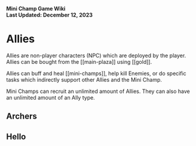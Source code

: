 **Mini Champ Game Wiki**  
**Last Updated: December 12, 2023**

# Allies

Allies are non-player characters (NPC) which are deployed by the player. Allies can be bought from the [[main-plaza]] using [[gold]].

Allies can buff and heal [[mini-champs]], help kill Enemies, or do specific tasks which indirectly support other Allies and the Mini Champ.

Mini Champs can recruit an unlimited amount of Allies. They can also have an unlimited amount of an Ally type. 

## Archers

## Hello
